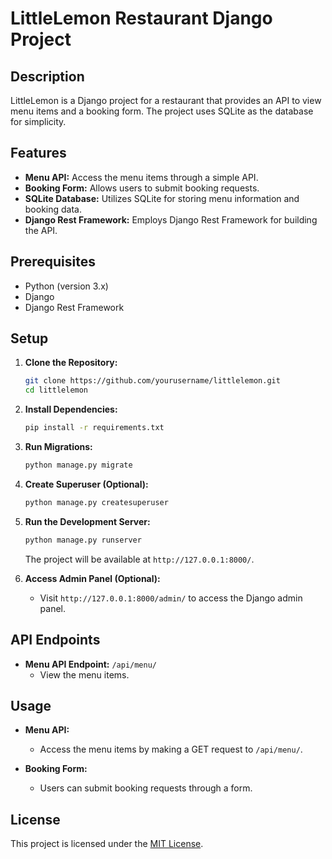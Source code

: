 # LittleLemon Restaurant Django Project

## Description

LittleLemon is a Django project for a restaurant that provides an API to view menu items and a booking form. The project uses SQLite as the database for simplicity.

## Features

- **Menu API:** Access the menu items through a simple API.
- **Booking Form:** Allows users to submit booking requests.
- **SQLite Database:** Utilizes SQLite for storing menu information and booking data.
- **Django Rest Framework:** Employs Django Rest Framework for building the API.

## Prerequisites

- Python (version 3.x)
- Django
- Django Rest Framework

## Setup

1. **Clone the Repository:**
   ```bash
   git clone https://github.com/yourusername/littlelemon.git
   cd littlelemon
   ```

2. **Install Dependencies:**
   ```bash
   pip install -r requirements.txt
   ```

3. **Run Migrations:**
   ```bash
   python manage.py migrate
   ```

4. **Create Superuser (Optional):**
   ```bash
   python manage.py createsuperuser
   ```

5. **Run the Development Server:**
   ```bash
   python manage.py runserver
   ```

   The project will be available at `http://127.0.0.1:8000/`.

6. **Access Admin Panel (Optional):**
   - Visit `http://127.0.0.1:8000/admin/` to access the Django admin panel.

## API Endpoints

- **Menu API Endpoint:** `/api/menu/`
  - View the menu items.

## Usage

- **Menu API:**
  - Access the menu items by making a GET request to `/api/menu/`.

- **Booking Form:**
  - Users can submit booking requests through a form.

## License

This project is licensed under the [MIT License](LICENSE).
